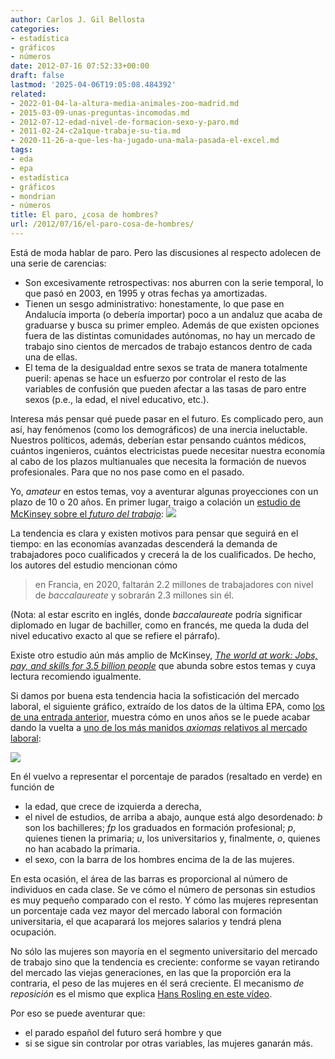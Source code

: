 ```yaml
---
author: Carlos J. Gil Bellosta
categories:
- estadística
- gráficos
- números
date: 2012-07-16 07:52:33+00:00
draft: false
lastmod: '2025-04-06T19:05:08.484392'
related:
- 2022-01-04-la-altura-media-animales-zoo-madrid.md
- 2015-03-09-unas-preguntas-incomodas.md
- 2012-07-12-edad-nivel-de-formacion-sexo-y-paro.md
- 2011-02-24-c2a1que-trabaje-su-tia.md
- 2020-11-26-a-que-les-ha-jugado-una-mala-pasada-el-excel.md
tags:
- eda
- epa
- estadística
- gráficos
- mondrian
- números
title: El paro, ¿cosa de hombres?
url: /2012/07/16/el-paro-cosa-de-hombres/
---
```


Está de moda hablar de paro. Pero las discusiones al respecto adolecen de una serie de carencias:

* Son excesivamente retrospectivas: nos aburren con la serie temporal, lo que pasó en 2003, en 1995 y otras fechas ya amortizadas.
* Tienen un sesgo administrativo: honestamente, lo que pase en Andalucía importa (o debería importar) poco a un andaluz que acaba de graduarse y busca su primer empleo. Además de que existen opciones fuera de las distintas comunidades autónomas, no hay un mercado de trabajo sino cientos de mercados de trabajo estancos dentro de cada una de ellas.
* El tema de la desigualdad entre sexos se trata de manera totalmente pueril: apenas se hace un esfuerzo por controlar el resto de las variables de confusión que pueden afectar a las tasas de paro entre sexos (p.e., la edad, el nivel educativo, etc.).

Interesa más pensar qué puede pasar en el futuro. Es complicado pero, aun así, hay fenómenos (como los demográficos) de una inercia ineluctable. Nuestros políticos, además, deberían estar pensando cuántos médicos, cuántos ingenieros, cuántos electricistas puede necesitar nuestra economía al cabo de los plazos multianuales que necesita la formación de nuevos profesionales. Para que no nos pase como en el pasado.

Yo, _amateur_ en estos temas, voy a aventurar algunas proyecciones con un plazo de 10 o 20 años. En primer lugar, traigo a colación un [estudio de McKinsey sobre el _futuro del trabajo_](http://www.mckinsey.com/insights/mgi/research/labor_markets/future_of_work_in_advanced_economies):
[![](/wp-uploads/2012/07/evolucion_mercado_trabajo.png#center)
](/wp-uploads/2012/07/evolucion_mercado_trabajo.png#center)

La tendencia es clara y existen motivos para pensar que seguirá en el tiempo: en las economías avanzadas descenderá la demanda de trabajadores poco cualificados y crecerá la de los cualificados. De hecho, los autores del estudio mencionan cómo

>en Francia, en 2020, faltarán 2.2 millones de trabajadores con nivel de _baccalaureate_ y sobrarán 2.3 millones sin él.

(Nota: al estar escrito en inglés, donde _baccalaureate_ podría significar diplomado en lugar de bachiller, como en francés, me queda la duda del nivel educativo exacto al que se refiere el párrafo).

Existe otro estudio aún más amplio de McKinsey, [_The world at work: Jobs, pay, and skills for 3.5 billion people_](http://www.mckinsey.com/Insights/MGI/Research/Labor_Markets/The_world_at_work) que abunda sobre estos temas y cuya lectura recomiendo igualmente.

Si damos por buena esta tendencia hacia la sofisticación del mercado laboral, el siguiente gráfico, extraído de los datos de la última EPA, como [los de una entrada anterior](http://www.datanalytics.com/2012/07/12/edad-nivel-de-formacion-sexo-y-paro/), muestra cómo en unos años se le puede acabar dando la vuelta a [uno de los más manidos _axiomas_ relativos al mercado laboral](http://rpubs.com/joscani/esalarial):

[![](/wp-uploads/2012/07/paro_hombres_mujeres.png#center)
](/wp-uploads/2012/07/paro_hombres_mujeres.png#center)

En él vuelvo a representar el porcentaje de parados (resaltado en verde) en función de

* la edad, que crece de izquierda a derecha,
* el nivel de estudios, de arriba a abajo, aunque está algo desordenado: _b_ son los bachilleres; _fp_ los graduados en formación profesional; _p_, quienes tienen la primaria; _u_, los universitarios y, finalmente, _o_, quienes no han acabado la primaria.
* el sexo, con la barra de los hombres encima de la de las mujeres.

En esta ocasión, el área de las barras es proporcional al número de individuos en cada clase. Se ve cómo el número de personas sin estudios es muy pequeño comparado con el resto. Y cómo las mujeres representan un porcentaje cada vez mayor del mercado laboral con formación universitaria, el que acaparará los mejores salarios y tendrá plena ocupación.

No sólo las mujeres son mayoría en el segmento universitario del mercado de trabajo sino que la tendencia es creciente: conforme se vayan retirando del mercado las viejas generaciones, en las que la proporción era la contraria, el peso de las mujeres en él será creciente. El mecanismo _de reposición_ es el mismo que explica [Hans Rosling en este vídeo](http://www.ted.com/talks/hans_rosling_on_global_population_growth.html).

Por eso se puede aventurar que:

* el parado español del futuro será hombre y que
* si se sigue sin controlar por otras variables, las mujeres ganarán más.